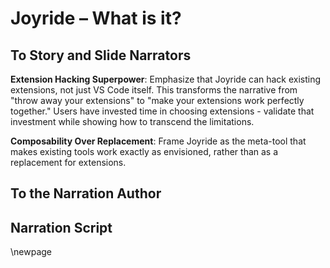 # Joyride – What is it?

## To Story and Slide Narrators

**Extension Hacking Superpower**: Emphasize that Joyride can hack existing extensions, not just VS Code itself. This transforms the narrative from "throw away your extensions" to "make your extensions work perfectly together." Users have invested time in choosing extensions - validate that investment while showing how to transcend the limitations.

**Composability Over Replacement**: Frame Joyride as the meta-tool that makes existing tools work exactly as envisioned, rather than as a replacement for extensions.

## To the Narration Author

## Narration Script

\newpage